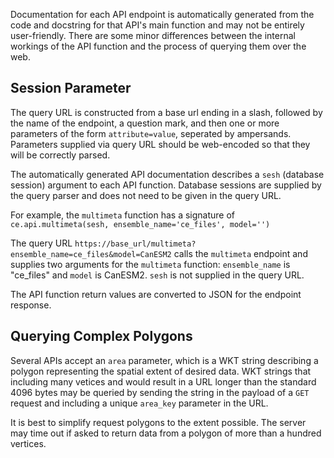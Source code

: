 Documentation for each API endpoint is automatically generated from the code and docstring for that API's main function and may not be entirely user-friendly. There are some minor differences between the internal workings of the API function and the process of querying them over the web.

## Session Parameter

The query URL is constructed from a base url ending in a slash, followed by the name of the endpoint, a question mark, and then one or more parameters of the form `attribute=value`, seperated by ampersands. Parameters supplied via query URL should be web-encoded so that they will be correctly parsed.

The automatically generated API documentation describes a `sesh` (database session) argument to each API function. Database sessions are supplied by the query parser and does not need to be given in the query URL.

For example, the `multimeta` function has a signature of `ce.api.multimeta(sesh, ensemble_name='ce_files', model='')`

The query URL `https://base_url/multimeta?ensemble_name=ce_files&model=CanESM2` calls the `multimeta` endpoint and supplies two arguments for the `multimeta` function: `ensemble_name` is "ce_files" and `model` is CanESM2. `sesh` is not supplied in the query URL.

The API function return values are converted to JSON for the endpoint response.

## Querying Complex Polygons

Several APIs accept an `area` parameter, which is a WKT string describing a polygon representing the spatial extent of desired data. WKT strings that including many vetices and would result in a URL longer than the standard 4096 bytes may be queried by sending the string in the payload of a `GET` request and including a unique `area_key` parameter in the URL.

It is best to simplify request polygons to the extent possible. The server may time out if asked to return data from a polygon of more than a hundred vertices.